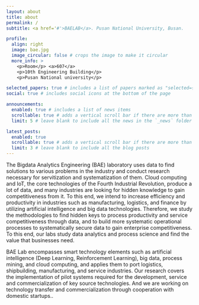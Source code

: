 ```yaml
---
layout: about
title: about
permalink: /
subtitle: <a href='#'>BAELAB</a>. Pusan National University, Busan.

profile:
  align: right
  image: bae.jpg
  image_circular: false # crops the image to make it circular
  more_info: >
    <p>Room</p> <a>607</a>
    <p>10th Engineering Building</p>
    <p>Pusan National university</p>

selected_papers: true # includes a list of papers marked as "selected={true}"
social: true # includes social icons at the bottom of the page

announcements:
  enabled: true # includes a list of news items
  scrollable: true # adds a vertical scroll bar if there are more than 3 news items
  limit: 5 # leave blank to include all the news in the `_news` folder

latest_posts:
  enabled: true
  scrollable: true # adds a vertical scroll bar if there are more than 3 new posts items
  limit: 3 # leave blank to include all the blog posts
---
```


The Bigdata Analytics Engineering (BAE) laboratory uses data to find solutions to various problems in the industry and conduct research necessary for servitization and systematization of them. Cloud computing and IoT, the core technologies of the Fourth Industrial Revolution, produce a lot of data, and many industries are looking for hidden knowledge to gain competitiveness from it. To this end, we intend to increase efficiency and productivity in industries such as manufacturing, logistics, and finance by utilizing artificial intelligence and big data technologies. Therefore, we study the methodologies to find hidden keys to process productivity and service competitiveness through data, and to build more systematic operational processes to systematically secure data to gain enterprise competitiveness. To this end, our labs study data analytics and process science and find the value that businesses need.

BAE Lab encompasses smart technology elements such as artificial intelligence (Deep Learning, Reinforcement Learning), big data, process mining, and cloud computing, and applies them to port logistics, shipbuilding, manufacturing, and service industries. Our research covers the implementation of pilot systems required for the development, service and commercialization of key source technologies. And we are working on technology transfer and commercialization through cooperation with domestic startups..
